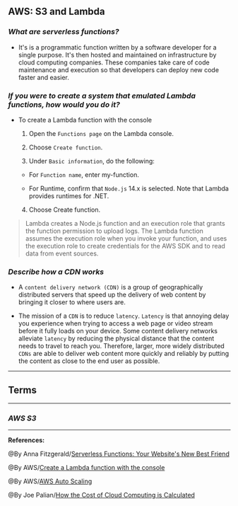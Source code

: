 ## **AWS: S3 and Lambda**

### ***What are serverless functions?***

-  It's is a programmatic function written by a software developer for a single purpose. It's then hosted and maintained on infrastructure by cloud computing companies. These companies take care of code maintenance and execution so that developers can deploy new code faster and easier.

### ***If you were to create a system that emulated Lambda functions, how would you do it?***

- To create a Lambda function with the console

   1. Open the `Functions page` on the Lambda console.

   2. Choose `Create function`.

   3. Under `Basic information`, do the following:

     - For `Function name`, enter my-function.

     - For Runtime, confirm that `Node.js` 14.x is selected. Note that Lambda provides runtimes for .NET.

   4. Choose Create function.


>Lambda creates a Node.js function and an execution role that grants the function permission to upload logs. The Lambda function assumes the execution role when you invoke your function, and uses the execution role to create credentials for the AWS SDK and to read data from event sources.

### ***Describe how a CDN works***

- A `content delivery network (CDN)` is a group of geographically distributed servers that speed up the delivery of web content by bringing it closer to where users are.

- The mission of a `CDN` is to reduce `latency`. `Latency` is that annoying delay you experience when trying to access a web page or video stream before it fully loads on your device. Some content delivery networks alleviate `latency` by reducing the physical distance that the content needs to travel to reach you. Therefore, larger, more widely distributed `CDNs` are able to deliver web content more quickly and reliably by putting the content as close to the end user as possible.


-----------------------------------------------


## **Terms**



-----------------------------------------------

### ***AWS S3***


-------------------------------------------------------------



**References:**

@By Anna Fitzgerald/[Serverless Functions: Your Website's New Best Friend](https://blog.hubspot.com/website/serverless-functions) 

@By AWS/[Create a Lambda function with the console](https://docs.aws.amazon.com/lambda/latest/dg/getting-started-create-function.html)

@By AWS/[AWS Auto Scaling](https://aws.amazon.com/autoscaling/)

@By Joe Palian/[How the Cost of Cloud Computing is Calculated](https://expedient.com/knowledgebase/blog/2015-05-01-how-the-cost-of-cloud-computing-is-calculated/)